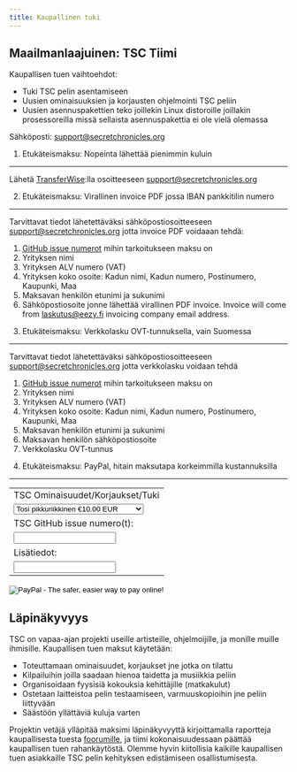 ```yaml
---
title: Kaupallinen tuki
---
```


Maailmanlaajuinen: TSC Tiimi
----------------------------

Kaupallisen tuen vaihtoehdot:

* Tuki TSC pelin asentamiseen
* Uusien ominaisuuksien ja korjausten ohjelmointi TSC peliin
* Uusien asennuspakettien teko joillekin Linux distoroille joillakin prosessoreilla
  missä sellaista asennuspakettia ei ole vielä olemassa

Sähköposti: [support@secretchronicles.org](mailto:support@secretchronicles.org)

1) Etukäteismaksu: Nopeinta lähettää pienimmin kuluin
-----------------------------------------------------

Lähetä [TransferWise](https://transferwise.com):lla osoitteeseen
[support@secretchronicles.org](mailto:support@secretchronicles.org)

2) Etukäteismaksu: Virallinen invoice PDF jossa IBAN pankkitilin numero
-----------------------------------------------------------------------

Tarvittavat tiedot lähetettäväksi sähköpostiosoitteeseen support@secretchronicles.org jotta invoice PDF voidaaan tehdä:

1. [GitHub issue numerot](https://github.com/Secretchronicles/TSC/issues) mihin tarkoitukseen maksu on
1. Yrityksen nimi
1. Yrityksen ALV numero (VAT)
1. Yrityksen koko osoite: Kadun nimi, Kadun numero, Postinumero, Kaupunki, Maa
1. Maksavan henkilön etunimi ja sukunimi
1. Sähköpostiosoite jonne lähettää virallinen PDF invoice. Invoice will come from laskutus@eezy.fi invoicing company email address.


3) Etukäteismaksu: Verkkolasku OVT-tunnuksella, vain Suomessa
-------------------------------------------------------------

Tarvittavat tiedot lähetettäväksi sähköpostiosoitteeseen support@secretchronicles.org jotta verkkolasku voidaan tehdä

1. [GitHub issue numerot](https://github.com/Secretchronicles/TSC/issues) mihin tarkoitukseen maksu on
1. Yrityksen nimi
1. Yrityksen ALV numero (VAT)
1. Yrityksen koko osoite: Kadun nimi, Kadun numero, Postinumero, Kaupunki, Maa
1. Maksavan henkilön etunimi ja sukunimi
1. Maksavan henkilön sähköpostiosoite
1. Verkkolasku OVT-tunnus

4) Etukäteismaksu: PayPal, hitain maksutapa korkeimmilla kustannuksilla
-----------------------------------------------------------------------

<form action="https://www.paypal.com/cgi-bin/webscr" method="post" target="_top">
<input type="hidden" name="cmd" value="_s-xclick">
<input type="hidden" name="hosted_button_id" value="KJ8TY8WD52G9E">
<table>
<tr><td><input type="hidden" name="on0" value="TSC Features/Fixes/Support">TSC Ominaisuudet/Korjaukset/Tuki</td></tr><tr><td><select name="os0">
	<option value="Very Tiny">Tosi pikkuriikkinen €10.00 EUR</option>
	<option value="Tiny">Pikkuriikkinen €30.00 EUR</option>
	<option value="Quick">Pikkuinen €50.00 EUR</option>
	<option value="Small">Pieni €100.00 EUR</option>
	<option value="Custom">Kustomoitu €250.00 EUR</option>
	<option value="Medium">Mediumi €500.00 EUR</option>
	<option value="Normal">Normaali €750.00 EUR</option>
	<option value="Working">Toimii €1,000.00 EUR</option>
	<option value="Complete">Täydellinen €2,000.00 EUR</option>
	<option value="User Friendly">Käyttäjäystävällinen €5,000.00 EUR</option>
</select> </td></tr>
<tr><td><input type="hidden" name="on1" value="TSC GitHub issue number(s):">TSC GitHub issue numero(t):</td></tr><tr><td><input type="text" name="os1" maxlength="200"></td></tr>
<tr><td><input type="hidden" name="on2" value="Additional Details:">Lisätiedot:</td></tr><tr><td><input type="text" name="os2" maxlength="200"></td></tr>
</table>
<input type="hidden" name="currency_code" value="EUR">
<input type="image" src="https://www.paypalobjects.com/en_US/i/btn/btn_buynowCC_LG.gif" border="0" name="submit" alt="PayPal - The safer, easier way to pay online!">
<img alt="" border="0" src="https://www.paypalobjects.com/fi_FI/i/scr/pixel.gif" width="1" height="1">
</form>

Läpinäkyvyys
------------

TSC on vapaa-ajan projekti useille artisteille, ohjelmoijille, ja monille
muille ihmisille. Kaupallisen tuen maksut käytetään:

* Toteuttamaan ominaisuudet, korjaukset jne jotka on tilattu
* Kilpailuihin joilla saadaan hienoa taidetta ja musiikkia peliin
* Organisoidaan fyysisiä kokouksia kehittäjille (matkakulut)
* Ostetaan laitteistoa pelin testaamiseen, varmuuskopioihin jne
  peliin liittyvään
* Säästöön yllättäviä kuluja varten

Projektin vetäjä ylläpitää maksimi läpinäkyvyyttä kirjoittamalla
raportteja kaupallisesta tuesta [foorumille][1],
ja tiimi kokonaisuudessaan päättää kaupallisen tuen rahankäytöstä.
Olemme hyvin kiitollisia kaikille kaupallisen tuen asiakkaille
TSC pelin kehityksen edistämiseen osallistumisesta.

[1]: https://lists.secretchronicles.org/hyperkitty/list/tsc-devel@lists.secretchronicles.org/
